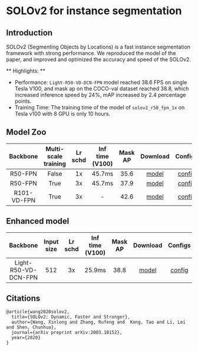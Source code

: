 # SOLOv2 for instance segmentation

## Introduction

SOLOv2 (Segmenting Objects by Locations) is a fast instance segmentation framework with strong performance. We reproduced the model of the paper, and improved and optimized the accuracy and speed of the SOLOv2.

** Highlights: **
- Performance: `Light-R50-VD-DCN-FPN` model reached 38.6 FPS on single Tesla V100, and mask ap on the COCO-val dataset reached 38.8, which increased inference speed by 24%, mAP increased by 2.4 percentage points.
- Training Time: The training time of the model of `solov2_r50_fpn_1x` on Tesla v100 with 8 GPU is only 10 hours.


## Model Zoo

| Backbone                | Multi-scale training  | Lr schd | Inf time (V100) | Mask AP |         Download                  | Configs |
| :---------------------: | :-------------------: | :-----: | :------------: | :-----: | :---------: | :------------------------: |
| R50-FPN                 |  False                |   1x    |     45.7ms          |  35.6   | [model](https://paddlemodels.bj.bcebos.com/object_detection/solov2_r50_fpn_1x.pdparams) | [config](https://github.com/PaddlePaddle/PaddleDetection/tree/master/configs/solov2/solov2_r50_fpn_1x.yml) |
| R50-FPN                 |  True                |   3x    |     45.7ms          |  37.9   | [model](https://paddlemodels.bj.bcebos.com/object_detection/solov2_r50_fpn_3x.pdparams) | [config](https://github.com/PaddlePaddle/PaddleDetection/tree/master/configs/solov2/solov2_r50_fpn_3x.yml) |
| R101-VD-FPN                 |  True               |   3x    |     -          |  42.6   | [model](https://paddlemodels.bj.bcebos.com/object_detection/solov2_r101_vd_fpn_3x.pdparams) | [config](https://github.com/PaddlePaddle/PaddleDetection/tree/master/configs/solov2/solov2_r101_vd_fpn_3x.yml) |

## Enhanced model
| Backbone                | Input size  | Lr schd | Inf time (V100) | Mask AP |         Download                  | Configs |
| :---------------------: | :-------------------: | :-----: | :------------: | :-----: | :---------: | :------------------------: |
| Light-R50-VD-DCN-FPN          |  512     |   3x    |     25.9ms          |  38.8   | [model](https://paddlemodels.bj.bcebos.com/object_detection/solov2_light_r50_vd_fpn_dcn_512_3x.pdparams) | [config](https://github.com/PaddlePaddle/PaddleDetection/tree/master/configs/solov2/solov2_light_r50_vd_fpn_dcn_512_3x.yml) |

## Citations
```
@article{wang2020solov2,
  title={SOLOv2: Dynamic, Faster and Stronger},
  author={Wang, Xinlong and Zhang, Rufeng and  Kong, Tao and Li, Lei and Shen, Chunhua},
  journal={arXiv preprint arXiv:2003.10152},
  year={2020}
}
```
